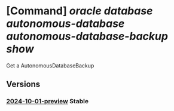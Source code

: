 # [Command] _oracle database autonomous-database autonomous-database-backup show_

Get a AutonomousDatabaseBackup

## Versions

### [2024-10-01-preview](/Resources/mgmt-plane/L3N1YnNjcmlwdGlvbnMve30vcmVzb3VyY2Vncm91cHMve30vcHJvdmlkZXJzL29yYWNsZS5kYXRhYmFzZS9hdXRvbm9tb3VzZGF0YWJhc2VzL3t9L2F1dG9ub21vdXNkYXRhYmFzZWJhY2t1cHMve30=/2024-10-01-preview.xml) **Stable**

<!-- mgmt-plane /subscriptions/{}/resourcegroups/{}/providers/oracle.database/autonomousdatabases/{}/autonomousdatabasebackups/{} 2024-10-01-preview -->

